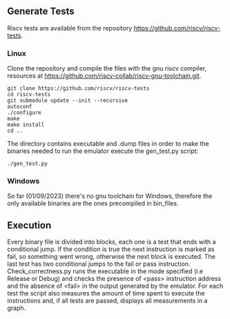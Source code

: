 ## Generate Tests ##

Riscv tests are available from the repository  https://github.com/riscv/riscv-tests.

### Linux ###

Clone the repository and compile the files with the gnu riscv compiler, resources at https://github.com/riscv-collab/riscv-gnu-toolchain.git.

    git clone https://github.com/riscv/riscv-tests
    cd riscv-tests
    git submodule update --init --recursive
    autoconf
    ./configure
    make
    make install
    cd ..

The directory contains executable and .dump files in order to make the binaries needed to run the emulator execute the gen\_test.py script:

    ./gen_test.py

### Windows ###
So far (01/09/2023) there's no gnu toolchain for Windows, therefore the only available binaries are the ones precompiled in bin\_files.

## Execution ##

Every binary file is divided into blocks, each one is a test that ends with a conditional jump. 
If the condition is true the next instruction is marked as fail, so something went wrong, otherwise the next block is executed.
The last test has two conditional jumps to the fail or pass instruction.
Check\_correctness.py runs the executable in the mode specified (i.e Release or Debug) and checks the presence of \<pass\>  instruction address and the absence of \<fail\> in the output generated by the emulator.
For each test the script also measures the amount of time spent to execute the instructions and, if all tests are passed, displays all measurements in a graph.


